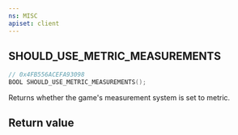 ```yaml
---
ns: MISC
apiset: client
---
```

## SHOULD_USE_METRIC_MEASUREMENTS

```c
// 0x4FB556ACEFA93098
BOOL SHOULD_USE_METRIC_MEASUREMENTS();
```

Returns whether the game's measurement system is set to metric.


## Return value

